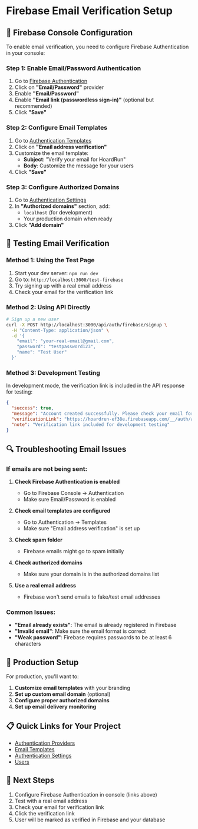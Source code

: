 # Firebase Email Verification Setup

## 🔧 **Firebase Console Configuration**

To enable email verification, you need to configure Firebase Authentication in your console:

### **Step 1: Enable Email/Password Authentication**

1. Go to [Firebase Authentication](https://console.firebase.google.com/project/hoardrun-ef38e/authentication/providers)
2. Click on **"Email/Password"** provider
3. Enable **"Email/Password"** 
4. Enable **"Email link (passwordless sign-in)"** (optional but recommended)
5. Click **"Save"**

### **Step 2: Configure Email Templates**

1. Go to [Authentication Templates](https://console.firebase.google.com/project/hoardrun-ef38e/authentication/emails)
2. Click on **"Email address verification"**
3. Customize the email template:
   - **Subject**: "Verify your email for HoardRun"
   - **Body**: Customize the message for your users
4. Click **"Save"**

### **Step 3: Configure Authorized Domains**

1. Go to [Authentication Settings](https://console.firebase.google.com/project/hoardrun-ef38e/authentication/settings)
2. In **"Authorized domains"** section, add:
   - `localhost` (for development)
   - Your production domain when ready
3. Click **"Add domain"**

## 🧪 **Testing Email Verification**

### **Method 1: Using the Test Page**

1. Start your dev server: `npm run dev`
2. Go to: `http://localhost:3000/test-firebase`
3. Try signing up with a real email address
4. Check your email for the verification link

### **Method 2: Using API Directly**

```bash
# Sign up a new user
curl -X POST http://localhost:3000/api/auth/firebase/signup \
  -H "Content-Type: application/json" \
  -d '{
    "email": "your-real-email@gmail.com",
    "password": "testpassword123",
    "name": "Test User"
  }'
```

### **Method 3: Development Testing**

In development mode, the verification link is included in the API response for testing:

```json
{
  "success": true,
  "message": "Account created successfully. Please check your email for verification.",
  "verificationLink": "https://hoardrun-ef38e.firebaseapp.com/__/auth/action?mode=verifyEmail&oobCode=...",
  "note": "Verification link included for development testing"
}
```

## 🔍 **Troubleshooting Email Issues**

### **If emails are not being sent:**

1. **Check Firebase Authentication is enabled**
   - Go to Firebase Console → Authentication
   - Make sure Email/Password is enabled

2. **Check email templates are configured**
   - Go to Authentication → Templates
   - Make sure "Email address verification" is set up

3. **Check spam folder**
   - Firebase emails might go to spam initially

4. **Check authorized domains**
   - Make sure your domain is in the authorized domains list

5. **Use a real email address**
   - Firebase won't send emails to fake/test email addresses

### **Common Issues:**

- **"Email already exists"**: The email is already registered in Firebase
- **"Invalid email"**: Make sure the email format is correct
- **"Weak password"**: Firebase requires passwords to be at least 6 characters

## 🚀 **Production Setup**

For production, you'll want to:

1. **Customize email templates** with your branding
2. **Set up custom email domain** (optional)
3. **Configure proper authorized domains**
4. **Set up email delivery monitoring**

## 📋 **Quick Links for Your Project**

- [Authentication Providers](https://console.firebase.google.com/project/hoardrun-ef38e/authentication/providers)
- [Email Templates](https://console.firebase.google.com/project/hoardrun-ef38e/authentication/emails)
- [Authentication Settings](https://console.firebase.google.com/project/hoardrun-ef38e/authentication/settings)
- [Users](https://console.firebase.google.com/project/hoardrun-ef38e/authentication/users)

## 🎯 **Next Steps**

1. Configure Firebase Authentication in console (links above)
2. Test with a real email address
3. Check your email for verification link
4. Click the verification link
5. User will be marked as verified in Firebase and your database
